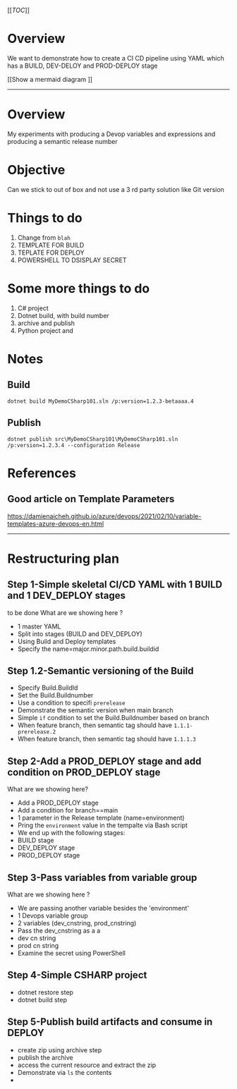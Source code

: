 [[_TOC_]]

# Overview
We want to demonstrate how to create a CI CD pipeline using YAML which has a BUILD, DEV-DELOY and PROD-DEPLOY stage

[[Show a mermaid diagram ]]


---


# Overview
My experiments with producing a Devop variables and expressions and producing a semantic release number

# Objective
Can we stick to out of box and not use a 3 rd party solution like Git version


# Things to do
1. Change from `blah`
1. TEMPLATE FOR BUILD
1. TEPLATE FOR DEPLOY
1. POWERSHELL TO DSISPLAY SECRET

# Some more things to do
1. C# project
1. Dotnet build, with build number  
1. archive and publish
1. Python project and 


# Notes

## Build
```
dotnet build MyDemoCSharp101.sln /p:version=1.2.3-betaaaa.4
```

## Publish
```dotnetcli
dotnet publish src\MyDemoCSharp101\MyDemoCSharp101.sln /p:version=1.2.3.4 --configuration Release
``````

# References

## Good article on Template Parameters
https://damienaicheh.github.io/azure/devops/2021/02/10/variable-templates-azure-devops-en.html


----

# Restructuring plan

## Step 1-Simple skeletal CI/CD YAML with 1 BUILD and 1 DEV_DEPLOY stages
to be done
What are we showing here ?
- 1 master YAML
- Split into stages (BUILD and DEV_DEPLOY)
- Using Build and Deploy templates
- Specify the name=major.minor.path.build.buildid

## Step 1.2-Semantic versioning of the Build
- Specify Build.BuildId
- Set the Build.Buildnumber 
- Use a condition to specifi `prerelease`
- Demonstrate the semantic version when main branch
- Simple `if` condition to set the Build.Buildnumber based on branch
- When feature branch, then semantic tag should have `1.1.1-prerelease.2`
- When feature branch, then semantic tag should have `1.1.1.3`


## Step 2-Add a PROD_DEPLOY stage and add condition on PROD_DEPLOY stage
What are we showing here?
- Add a PROD_DEPLOY stage
- Add a condition for branch==main
- 1 parameter in the Release template (name=environment)
- Pring the `environment` value in the tempalte via Bash script
- We end up with the following stages:
- BUILD stage
- DEV_DEPLOY stage
- PROD_DEPLOY stage
 

## Step 3-Pass variables from variable group
What are we showing here ?
- We are passing another variable besides the 'environment'
- 1 Devops variable group
- 2 variables (dev_cnstring, prod_cnstring)
- Pass the dev_cnstring as a a
- dev cn string
- prod cn string
- Examine the secret using PowerShell

## Step 4-Simple CSHARP project
- dotnet restore step
- dotnet build step

## Step 5-Publish build artifacts and consume in DEPLOY
- create zip using archive step
- publish the archive
- access the current resource and extract the zip
- Demonstrate via `ls` the contents
- 
